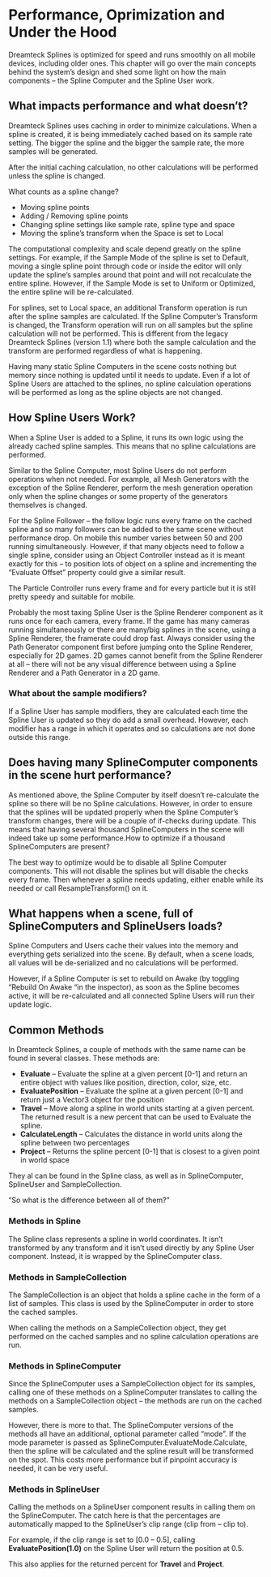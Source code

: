 ﻿# Performance, Oprimization and Under the Hood
Dreamteck Splines is optimized for speed and runs smoothly on all mobile devices, including older ones. This chapter will go over the main concepts behind the system’s design and shed some light on how the main components – the Spline Computer and the Spline User work.
## What impacts performance and what doesn’t?
Dreamteck Splines uses caching in order to minimize calculations. When a spline is created, it is being immediately cached based on its sample rate setting. The bigger the spline and the bigger the sample rate, the more samples will be generated. 

After the initial caching calculation, no other calculations will be performed unless the spline is changed. 

What counts as a spline change?

- Moving spline points
- Adding / Removing spline points
- Changing spline settings like sample rate, spline type and space
- Moving the spline’s transform when the Space is set to Local

The computational complexity and scale depend greatly on the spline settings. For example, if the Sample Mode of the spline is set to Default, moving a single spline point through code or inside the editor will only update the spline’s samples around that point and will not recalculate the entire spline. However, if the Sample Mode is set to Uniform or Optimized, the entire spline will be re-calculated. 

For splines, set to Local space, an additional Transform operation is run after the spline samples are calculated. If the Spline Computer’s Transform is changed, the Transform operation will run on all samples but the spline calculation will not be performed. This is different from the legacy Dreamteck Splines (version 1.1) where both the sample calculation and the transform are performed regardless of what is happening. 

Having many static Spline Computers in the scene costs nothing but memory since nothing is updated until it needs to update. Even if a lot of Spline Users are attached to the splines, no spline calculation operations will be performed as long as the spline objects are not changed.
## How Spline Users Work?
When a Spline User is added to a Spline, it runs its own logic using the already cached spline samples. This means that no spline calculations are performed. 

Similar to the Spline Computer, most Spline Users do not perform operations when not needed. For example, all Mesh Generators with the exception of the Spline Renderer, perform the mesh generation operation only when the spline changes or some property of the generators themselves is changed.

For the Spline Follower – the follow logic runs every frame on the cached spline and so many followers can be added to the same scene without performance drop. On mobile this number varies between 50 and 200 running simultaneously. However, if that many objects need to follow a single spline, consider using an Object Controller instead as it is meant exactly for this – to position lots of object on a spline and incrementing the “Evaluate Offset” property could give a similar result. 

The Particle Controller runs every frame and for every particle but it is still pretty speedy and suitable for mobile.

Probably the most taxing Spline User is the Spline Renderer component as it runs once for each camera, every frame. If the game has many cameras running simultaneously or there are many/big splines in the scene, using a Spline Renderer, the framerate could drop fast. Always consider using the Path Generator component first before jumping onto the Spline Renderer, especially for 2D games. 2D games cannot benefit from the Spline Renderer at all – there will not be any visual difference between using a Spline Renderer and a Path Generator in a 2D game. 
### What about the sample modifiers?
If a Spline User has sample modifiers, they are calculated each time the Spline User is updated so they do add a small overhead. However, each modifier has a range in which it operates and so calculations are not done outside this range.
## Does having many SplineComputer components in the scene hurt performance?
As mentioned above, the Spline Computer by itself doesn’t re-calculate the spline so there will be no Spline calculations. However, in order to ensure that the splines will be updated properly when the Spline Computer’s transform changes, there will be a couple of if-checks during update. This means that having several thousand SplineComputers in the scene will indeed take up some performance.How to optimize if a thousand SplineComputers are present?

The best way to optimize would be to disable all Spline Computer components. This will not disable the splines but will disable the checks every frame. Then whenever a spline needs updating, either enable while its needed or call ResampleTransform() on it.
## What happens when a scene, full of SplineComputers and SplineUsers loads?
Spline Computers and Users cache their values into the memory and everything gets serialized into the scene. By default, when a scene loads, all values will be de-serialized and no calculations will be performed. 

However, if a Spline Computer is set to rebuild on Awake (by toggling “Rebuild On Awake “in the inspector), as soon as the Spline becomes active, it will be re-calculated and all connected Spline Users will run their update logic.
## Common Methods
In Dreamteck Splines, a couple of methods with the same name can be found in several classes. These methods are:

- **Evaluate** – Evaluate the spline at a given percent [0-1] and return an entire object with values like position, direction, color, size, etc.
- **EvaluatePosition** – Evaluate the spline at a given percent [0-1] and return just a Vector3 object for the position
- **Travel** – Move along a spline in world units starting at a given percent. The returned result is a new percent that can be used to Evaluate the spline.
- **CalculateLength** – Calculates the distance in world units along the spline between two percentages
- **Project** – Returns the spline percent [0-1] that is closest to a given point in world space

They al can be found in the Spline class, as well as in SplineComputer, SplineUser and SampleCollection. 

“So what is the difference between all of them?”
### Methods in Spline
The Spline class represents a spline in world coordinates. It isn’t transformed by any transform and it isn’t used directly by any Spline User component. Instead, it is wrapped by the SplineComputer class. 
### Methods in SampleCollection
The SampleCollection is an object that holds a spline cache in the form of a list of samples. This class is used by the SplineComputer in order to store the cached samples. 

When calling the methods on a SampleCollection object, they get performed on the cached samples and no spline calculation operations are run.
### Methods in SplineComputer
Since the SplineComputer uses a SampleCollection object for its samples, calling one of these methods on a SplineComputer translates to calling the methods on a SampleCollection object – the methods are run on the cached samples. 

However, there is more to that. The SplineComputer versions of the methods all have an additional, optional parameter called “mode”. If the mode parameter is passed as SplineComputer.EvaluateMode.Calculate, then the spline will be calculated and the spline result will be transformed on the spot. This costs more performance but if pinpoint accuracy is needed, it can be very useful.
### Methods in SplineUser
Calling the methods on a SplineUser component results in calling them on the SplineComputer. The catch here is that the percentages are automatically mapped to the SplineUser’s clip range (clip from – clip to). 

For example, if the clip range is set to [0.0 – 0.5], calling **EvaluatePosition(1.0)** on the Spline User will return the position at 0.5.

This also applies for the returned percent for **Travel** and **Project**.